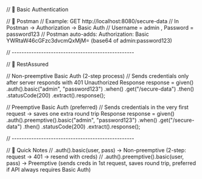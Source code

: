 // 📌 Basic Authentication

// 🔹 Postman
// Example: GET http://localhost:8080/secure-data
// In Postman → Authorization → Basic Auth
// Username = admin , Password = password123
// Postman auto-adds: Authorization: Basic YWRtaW46cGFzc3dvcmQxMjM= (base64 of admin:password123)

// --------------------------------------------------

// 🔹 RestAssured

// Non-preemptive Basic Auth (2-step process)
// Sends credentials only after server responds with 401 Unauthorized
Response response = given()
        .auth().basic("admin", "password123")
        .when()
        .get("/secure-data")
        .then()
        .statusCode(200)
        .extract().response();

// Preemptive Basic Auth (preferred)
// Sends credentials in the very first request → saves one extra round trip
Response response = given()
        .auth().preemptive().basic("admin", "password123")
        .when()
        .get("/secure-data")
        .then()
        .statusCode(200)
        .extract().response();

// --------------------------------------------------

// 🔹 Quick Notes
// .auth().basic(user, pass) → Non-preemptive (2-step: request → 401 → resend with creds)
// .auth().preemptive().basic(user, pass) → Preemptive (sends creds in 1st request, saves round trip, preferred if API always requires Basic Auth)
